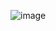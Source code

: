 ![image](https://github.com/amitanshusahu/realtime-multiplayer-game/assets/83657737/d7405d12-7a88-4fba-b768-d7bba8a9e336)
